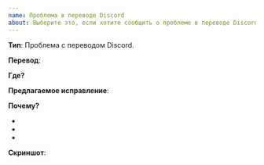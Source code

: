 ```yaml
---
name: Проблема в переводе Discord
about: Выберите это, если хотите сообщить о проблеме в переводе Discord
---
```


<!--

Здравствуйте, я «стрелочный» комментарий! Я в этом тексте, чтобы помочь тебе с оформлением этой проблемы.

Как только мы завершим, пожалуйста, пообещай убрать меня из текста, вместе с моими стрелочками, ведь меня никто больше не увидит, кроме тебя! <3

Для начал, давай убедимся в кое-чём… Пробовал ли ты искать свою строку через поиск в секции «Ишьюс» (Issues) без `is:open`? Если пробовал и ничего не нашлось, мы можем продолжать. Иначе, давай попробуем:

1. Открой следующую ссылку: https://github.com/snowball-dev-group/discord-contrib-ru-issues-app/issues

2. Под всеми секциями найди поисковую строку и замени «is:open» на проблемную строку (желательно, сохранив все запятые, точки и всё такое, регистр значения не имеет; вписывать строку полностью не совсем нужно).

3. Нажми Enter. Нашлось что-нибудь? Если да, пройдись по всем найденным проблемам и посмотри, не сообщил ли кто-то о такой же проблеме ранее.

Если сообщили, не имеет смысл открывать новый «ишью» (issue). Вгляни на его статус, если там грозное «Closed», значит кто-то обозначил проблему, как исправленную и «закрыл». Пишем недовольный комментарий, что ничего не исправлено, прилагаем все свои доказательства! Ну а эту вкладку можно закрыть (:

Никаких результатов? Ну, мы, кажется, первооткрыватели, ура! Переходим к заполнению этого «ишью» (issue). Не забудь меня убрать, хорошо?

-->

<!-- Перед вами почти готовый «ишью», ничего (почти) менять не надо, кроме тех мест, где я скажу -->

**Тип**: Проблема с переводом Discord.

**Перевод**:

> <!-- Вставь сюда оригинальный перевод. Кстати, строки можно сносить и они будут объединены, не забывай приписывать «>» в начале каждой строки, пустая строка с «>» символизирует разделение между параграфами -->
>
> <!-- Хоба! -->

**Где?** <!-- Где распологается эта строка? Например, «В самом низу магазина с играми», «Название секции в настройках» -->

**Предлагаемое исправление**:

> <!-- Если можешь, предложи вариант исправления. Если нет, убери «**Предлагаемое исправление**:» сверху -->

**Почему?**

- <!-- Заменив меня с моими стрелочками, опиши, почему этот перевод плох -->
- <!-- Например: Не «заблокировать», а «забанить» -->
- <!-- Если что, «-» в начале строки значит список -->
  <!-- Вы можете дополнять прошлый пункт, для этого добавьте два пробела --->

  <!-- Пропустите строку И ЗАТЕМ добавьте два пробела для новой строки в тексте пункта. Как это сделал я, только что! Неведомый трюкач! -->

**Скриншот**:

<!--

Здесь ты можешь вставить скриншот с проблемой:

Выдели меня и нажми Ctrl+V, чтобы загрузить скриншот на GitHub и вставить его сюда.

Или загрузи его на какой-то другой сервис и, используя «![Текстовое описание картинки](https://ссылка_на_картинку.рф/здесь-12345.jpg)», вставь.

Друг, друг, пожалуууйста! Вырежи только нужную часть на скриншоте! Дело в том, что вставив сюда скриншот всего своего рабочего стола, ты буквально поделишься им со всем миром, а также нам будет сложно искать строку на нём. А вдруг кто-то заметит твой номер телефона или e-mail?! O_O

На компьютере, выдели её в Paint и скопируй через Ctrl+C, либо сделай скриншот «Ножницами» (они так и называются, нажми Win и набери «Ножницы»), либо используй Ctrl+Screen с удобной программой ShareX — https://getsharex.com/.

На Android, для созданного скриншота, в галерее, скорее всего будет пункт «Редактировать» и там возможно ты можешь вырезать нужную часть, либо выделить её, тщательно замазав конфидент… (тьфу, язык сломаешь!) конфиденциальную информацию.

Для iOS следуй официальному руководству: https://support.apple.com/ru-ru/HT200289.

-->

<!-- Ну вот и всё, наше сообщение готово. Теперь мы можем попрощаться… Давай обнимемся бро! *Виртуальные обнимашки* Мы ещё увидимся, я надеюсь. Теперь, как ты пообещал, убери меня из текста, ведь я больше не буду нужен кому-то! Спасибо, что помогаешь улучшать Discord~ -->